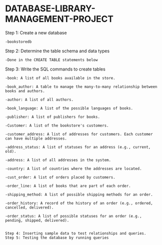 # DATABASE-LIBRARY-MANAGEMENT-PROJECT
Step 1: Create a new database 

    -bookstoredb

Step 2: Determine the table schema and data types 

    -Done in the CREATE TABLE statements below

Step 3: Write the SQL commands to create tables 

    -book: A list of all books available in the store.
    
    -book_author: A table to manage the many-to-many relationship between books and authors.
    
    -author: A list of all authors.
    
    -book_language: A list of the possible languages of books.
    
    -publisher: A list of publishers for books.
    
    -Customer: A list of the bookstore's customers.
    
    -customer_address: A list of addresses for customers. Each customer can have multiple addresses.
    
    -address_status: A list of statuses for an address (e.g., current, old).
    
    -address: A list of all addresses in the system.
    
    -country: A list of countries where the addresses are located.
    
    -cust_order: A list of orders placed by customers.
    
    -order_line: A list of books that are part of each order.
    
    -shipping_method: A list of possible shipping methods for an order.
    
    -order_history: A record of the history of an order (e.g., ordered, cancelled, delivered).
    
    -order_status: A list of possible statuses for an order (e.g., pending, shipped, delivered). 
    

    Step 4: Inserting sample data to test relationships and queries.
    Step 5: Testing the database by running queries
    
